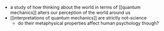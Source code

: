 - a study of how thinking about the world in terms of [[quantum mechanics]] alters our perception of the world around us
- [[interpretations of quantum mechanics]] are strictly not-science
	- do their metaphysical properties affect human psychology though?